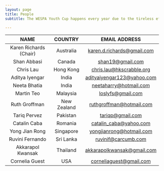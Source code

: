 ```yaml
---
layout: page
title: People
subtitle: The WESPA Youth Cup happens every year due to the tireless efforts of the WESPA Youth Committee. Contact your country representative for more information.  

---
```

  
| __NAME__                    | __COUNTRY__   | __EMAIL ADDRESS__           |
|:------------------------:|:-------------:|:----------------------------:|
| Karen Richards (Chair) 	| Australia   	| [karen.d.richards@gmail.com](mailto:karen.d.richards@gmail.com) 	|
| Shan Abbasi            	| Canada      	| [shan19@gmail.com](mailto:shan19@gmail.com)           	|
| Chris Lau              	| Hong Kong   	| [chris.lau@hkscrabble.org](mailto:chris.lau@hkscrabble.org)   	|
| Aditya Iyengar         	| India       	| [adityaiyengar123@yahoo.com](mailto:adityaiyengar123@yahoo.com) 	|
| Neeta Bhatia           	| India       	| [neetaharry@hotmail.com](mailto:neetaharry@hotmail.com)     	|
| Martin Teo             	| Malaysia    	| [loslyfs@gmail.com](mailto:loslyfs@gmail.com)          	|
| Ruth Groffman          	| New Zealand 	| [ruthgroffman@hotmail.com](mailto:ruthgroffman@hotmail.com)   	|
| Tariq Pervez           	| Pakistan    	| [tariqp@gmail.com](mailto:tariqp@gmail.com)           	|
| Catalin Caba           	| Romania     	| [catalin_caba@yahoo.com](mailto:catalin_caba@yahoo.com)     	|
| Yong Jian Rong         	| Singapore   	| [yongjianrong@hotmail.com](mailto:yongjianrong@hotmail.com)   	|
| Ruvini Fernando        	| Sri Lanka   	| [ruvinif@carcumb.com](mailto:ruvinif@carcumb.com)        	|
| Akkarapol Kwansak      	| Thailand    	| [akkarapolkwansak@gmail.com](mailto:akkarapolkwansak@gmail.com) 	|
| Cornelia Guest         	| USA         	| [corneliaguest@gmail.com](mailto:corneliaguest@gmail.com)    	|
